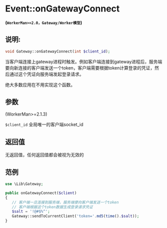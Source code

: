 # Event::onGatewayConnect
**(```WorkerMan>=2.0，Gateway/Worker模型```)**

## 说明:
```php
void Gateway::onGatewayConnect(int $client_id);
```

当客户端连接上gateway进程时触发。例如客户端连接到gateway进程后，服务端要向新连接的客户端发送一个token，客户端需要根据token计算登录的凭证，然后通过这个凭证向服务端发起登录请求。

绝大多数应用在不用实现这个函数。

## 参数
(WorkerMan>=2.1.3)

``` $client_id ```
全局唯一的客户端socket_id

## 返回值
无返回值，任何返回值都会被视为无效的


## 范例
```php
use \Lib\Gateway;

public onGatewayConnect($client)
{
   // 客户端一旦连接到服务端，服务端便向客户端发送一个token
   // 客户端根据这个token数据生成登录请求凭证
   $salt = '!@#$%^';
   Gateway::sendToCurrentClient('token='.md5(time().$salt));
}

```
